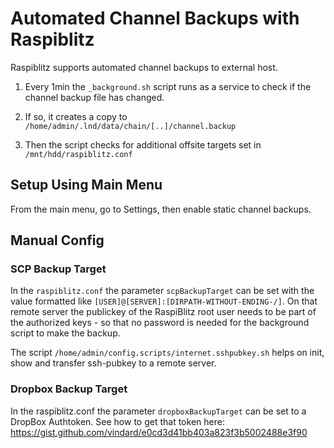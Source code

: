 # Automated Channel Backups with Raspiblitz

Raspiblitz supports automated channel backups to external host.

1. Every 1min the `_background.sh` script runs as a service to check if the channel backup file has changed.

2. If so, it creates a copy to `/home/admin/.lnd/data/chain/[..]/channel.backup`

3. Then the script checks for additional offsite targets set in `/mnt/hdd/raspiblitz.conf`

## Setup Using Main Menu

From the main menu, go to Settings, then enable static channel backups.

## Manual Config

### SCP Backup Target

In the `raspiblitz.conf` the parameter `scpBackupTarget` can be set with the value formatted like `[USER]@[SERVER]:[DIRPATH-WITHOUT-ENDING-/]`. On that remote server the publickey of the RaspiBlitz root user needs to be part of the authorized keys - so that no password is needed for the background script to make the backup.

The script `/home/admin/config.scripts/internet.sshpubkey.sh` helps on init, show and transfer ssh-pubkey to a remote server.

### Dropbox Backup Target

In the raspiblitz.conf the parameter `dropboxBackupTarget` can be set to a DropBox Authtoken. See how to get that token here: https://gist.github.com/vindard/e0cd3d41bb403a823f3b5002488e3f90
